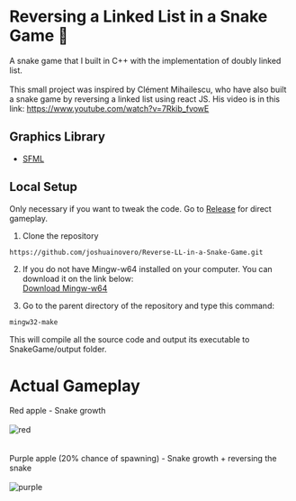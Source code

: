 # Reversing a Linked List in a Snake Game :snake: #
A snake game that I built in C++ with the implementation of doubly linked list.<br></br>
This small project was inspired by Clément Mihailescu, who have also built a snake game by reversing
a linked list using react JS. His video is in this link: https://www.youtube.com/watch?v=7Rkib_fvowE

## Graphics Library ##
- <a href="https://github.com/SFML/SFML">SFML</a>

## Local Setup ##
Only necessary if you want to tweak the code. Go to <a href="https://github.com/joshuainovero/Reverse-LL-in-a-Snake-Game/releases/tag/1.0">Release</a> for direct gameplay.
1. Clone the repository
```sh
https://github.com/joshuainovero/Reverse-LL-in-a-Snake-Game.git
```
2. If you do not have Mingw-w64 installed on your computer. You can download it on the link below: <br>
<a href="https://sourceforge.net/projects/mingw-w64/files/Toolchains%20targetting%20Win32/Personal%20Builds/mingw-builds/installer/mingw-w64-install.exe/download">Download Mingw-w64</a>

3. Go to the parent directory of the repository and type this command:
```sh
mingw32-make
```
This will compile all the source code and output its executable to SnakeGame/output folder.

# Actual Gameplay #
Red apple - Snake growth<br><br>
![red](https://user-images.githubusercontent.com/78135477/125895090-9f05bf29-dc28-4919-b96e-cd45d73ec55b.png)
<br><br><br>
Purple apple (20% chance of spawning) - Snake growth + reversing the snake<br><br>
![purple](https://user-images.githubusercontent.com/78135477/125894963-c2694c43-9692-48f6-93a3-289c695d7a87.png)

